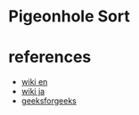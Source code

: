# Pigeonhole Sort



# references
- [wiki en](https://en.wikipedia.org/wiki/Pigeonhole_sort)
- [wiki ja](https://ja.wikipedia.org/wiki/%E9%B3%A9%E3%81%AE%E5%B7%A3%E3%82%BD%E3%83%BC%E3%83%88)
- [geeksforgeeks](https://www.geeksforgeeks.org/pigeonhole-sort/)